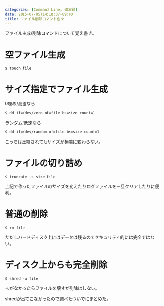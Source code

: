 ```yaml
---
categories: [Command Line, 備忘録]
date: 2015-07-05T14:18:37+09:00
title: ファイル削除コマンド色々
---
```

ファイル生成/削除コマンドについて覚え書き。
<!--more-->
# 空ファイル生成
```
$ touch file
```

# サイズ指定でファイル生成
0埋め/高速なら

```
$ dd if=/dev/zero of=file bs=size count=1
```

ランダム/低速なら

```
$ dd if=/dev/random of=file bs=size count=1
```

こっちは圧縮されてもサイズが極端に変わらない。

# ファイルの切り詰め

```
$ truncate -s size file
```

上記で作ったファイルのサイズを変えたりログファイルを一旦クリアしたりに便利。
# 普通の削除
```
$ rm file
```

ただしハードディスク上にはデータは残るのでセキュリティ的には完全ではない。
# ディスク上からも完全削除

```
$ shred -u file
```

`-u`がなかったらファイルを壊すが削除はしない。

shredが出てこなかったので調べたついでにまとめた。
